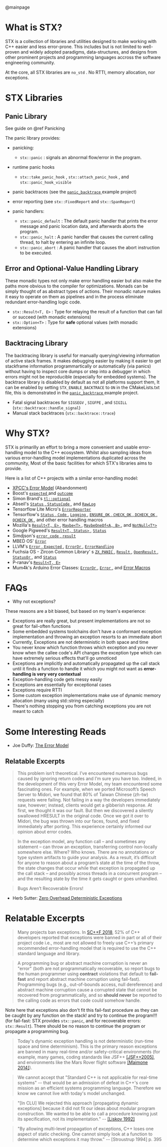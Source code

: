 @mainpage

# What is STX?

STX is a collection of libraries and utilities designed to make working with C++ easier and less error-prone. This includes but is not limited to well-proven and widely adopted paradigms, data-structures, and designs from other prominent projects and programming languages accross the software engineering community.

At the core, all STX libraries are `no_std` . No RTTI, memory allocation, nor exceptions.

# STX Libraries

## Panic Library

See guide on @ref Panicking

The panic library provides:

* panicking:

  + `stx::panic` : signals an abnormal flow/error in the program.

* runtime panic hooks
  + `stx::take_panic_hook` , `stx::attach_panic_hook` , and `stx::panic_hook_visible` 

* panic backtraces (see the [ `panic_backtrace` ](https://github.com/lamarrr/STX/tree/master/examples) example project)

* error reporting (see `stx::FixedReport` and `stx::SpanReport`)

* panic handlers:

  + `stx::panic_default` : The default panic handler that prints the error message and panic location data, and afterwards aborts the program.
  + `stx::panic_halt` : A panic handler that causes the current calling thread, to halt by entering an infinite loop.
  + `stx::panic_abort` : A panic handler that causes the abort instruction to be executed.

## Error and Optional-Value Handling Library

These monadic types not only make error handling easier but also make the paths more obvious to the compiler for optimizations.
Monads can be simply thought of as abstract types of actions. Their monadic nature makes it easy to operate on them as pipelines and in the process eliminate redundant error-handling logic code.

* `stx::Result<T, E>` : Type for relaying the result of a function that can fail or succeed (with monadic extensions)
* `stx::Option<T>` : Type for **safe** optional values (with monadic extensions)

## Backtracing Library

The backtracing library is useful for manually querying/viewing information of active stack frames. It makes debugging easier by making it easier to get stackframe information programmartically or automatically (via panics) without having to inspect core dumps or step into a debugger in which errors might not be reproducible (especially for embedded systems). The backtrace library is disabled by default as not all platforms support them, It can be enabled by setting `STX_ENABLE_BACKTRACE` to `ON` in the CMakeLists.txt file, this is demonstrated in the [ `panic_backtrace` ](https://github.com/lamarrr/STX/tree/master/examples) example project.

* Fatal signal backtraces for `SIGSEGV` , `SIGFPE` , and `SIGILL` (`stx::backtrace::handle_signal`)
* Manual stack backtraces (`stx::backtrace::trace`)

# Why STX?

STX is primarilly an effort to bring a more convenient and usable error-handling model to the C++ ecosystem. Whilst also sampling ideas from various error-handling model implementations duplicated across the community, Most of the basic facilities for which STX's libraries aims to provide.

Here is a list of C++ projects with a similar error-handling model:

* [XPCC's Error Model](https://blog.salkinium.com/xpccs-error-model/) (Abandonment)
* Boost's [ `expected` ](http://www.open-std.org/jtc1/sc22/wg21/docs/papers/2014/n4109.pdf) and [ `outcome` ](https://www.boost.org/doc/libs/1_70_0/libs/outcome/doc/html/index.html)
* Simon Brand's [ `tl::optional` ](https://github.com/TartanLlama/optional)
* Abseil's [ `Status` , `StatusCode` ](https://github.com/abseil/abseil-cpp/tree/master/absl/status), and [ `RawLog` ](https://github.com/abseil/abseil-cpp/blob/master/absl/base/internal/raw_logging.cc)
* Tensorflow Lite Micro's [ `ErrorReporter` ](https://github.com/tensorflow/tensorflow/blob/master/tensorflow/lite/core/api/error_reporter.h)
* Tensorflow's [ `Status` , `Code` ](https://github.com/tensorflow/tensorflow/blob/master/tensorflow/core/platform/status.h), [ `Logging` ](https://github.com/tensorflow/tensorflow/blob/master/tensorflow/core/platform/default/logging.cc), [ `ENSURE_OK` , `CHECK_OK` , `DCHECK_OK` , `QCHECK_OK` ](https://github.com/tensorflow/tensorflow/blob/master/tensorflow/core/platform/status.h), and other error handling macros
* Mozilla's [ `Result<T, E>` ](https://searchfox.org/mozilla-central/source/mfbt/Result.h), [ `Maybe<T>` ](https://searchfox.org/mozilla-central/source/mfbt/Maybe.h), [ `MaybeOneOf<A, B>` ](https://searchfox.org/mozilla-central/source/mfbt/MaybeOneOf.h), and [ `NotNull<T*>` ](https://searchfox.org/mozilla-central/source/mfbt/NotNull.h)
* Google Pigweed's [ `Result<T, Status>` ](https://pigweed.googlesource.com/pigweed/pigweed/+/refs/heads/master/pw_result/), [ `Status` ](https://pigweed.googlesource.com/pigweed/pigweed/+/refs/heads/master/pw_status/)
* Simdjson's [ `error_code` , `result` ](https://github.com/simdjson/simdjson/blob/master/include/simdjson/error.h)
* MBED OS' [ `Error` ](https://github.com/ARMmbed/mbed-os/blob/master/platform/source/mbed_error.c)
* LLVM's [ `Error` , `Expected` ](https://github.com/llvm/llvm-project/blob/master/llvm/include/llvm/Support/Error.h), [ `ErrorOr` ](https://github.com/llvm/llvm-project/blob/master/llvm/include/llvm/Support/ErrorOr.h), [ `ErrorHandling` ](https://github.com/llvm/llvm-project/blob/master/llvm/lib/Support/ErrorHandling.cpp)
* Fuchsia OS - Zircon Common Library' s [ `ZX_PANIC` ](https://fuchsia.googlesource.com/fuchsia/+/HEAD/zircon/system/public/zircon/assert.h), [ `Result` ](https://fuchsia.googlesource.com/fuchsia/+/refs/heads/master/zircon/system/ulib/zxc/), [ `OpenResult` ](https://fuchsia.googlesource.com/fuchsia/+/refs/heads/master/zircon/system/ulib/fs/include/fs/vfs.h), [ `StatusOr` ](https://fuchsia.googlesource.com/fuchsia/+/refs/heads/master/zircon/system/ulib/intel-hda/include/intel-hda/utils/status_or.h), and [ `Status` ](https://fuchsia.googlesource.com/fuchsia/+/refs/heads/master/zircon/system/ulib/zxc/)
* P-ranav's [ `Result<T, E>` ](https://github.com/p-ranav/result/blob/master/include/result/result.hpp)
* Mum4k's Arduino Error Classes: [ `ErrorOr` ](https://github.com/mum4k/arduino_error/blob/master/error_or.h), [ `Error` ](https://github.com/mum4k/arduino_error/blob/master/error.h), and [Error Macros](https://github.com/mum4k/arduino_error/blob/master/error_macros.h)


# FAQs

* Why not exceptions?

These reasons are a bit biased, but based on my team's experience:

  + Exceptions are really great, but present implementations are not so great for fail-often functions
  + Some embedded systems toolchains don't have a conformant exception implementation and throwing an exception resorts to an immediate abort
  + Currently, Exceptions are not deterministic in both space and time
  + You never know which function throws which exception and you never know when the callee code's API changes the exception type which can have extremely serious effects that'll go unnoticed
  + Exceptions are implicitly and automatically propagated up the call stack until it finds a function to handle it which you might not want as **error-handling is very very contextual**
  + Exception-handling code gets messy easily
  + Exceptions are essentially for exceptional cases
  + Exceptions require RTTI
  + Some custom exception implementations make use of dynamic memory allocation (many using std::string especially)
  + There's nothing stopping you from catching exceptions you are not meant to catch

# Some Interesting Reads

* Joe Duffy: [The Error Model](http://joeduffyblog.com/2016/02/07/the-error-model/)

## Relatable Excerpts

> This problem isn’t theoretical. I’ve encountered numerous bugs caused by ignoring return codes and I’m sure you have too. Indeed, in the development of this very Error Model, my team encountered some fascinating ones. For example, when we ported Microsoft’s Speech Server to Midori, we found that 80% of Taiwan Chinese (zh-tw) requests were failing. Not failing in a way the developers immediately saw, however; instead, clients would get a gibberish response. At first, we thought it was our fault. But then we discovered a silently swallowed HRESULT in the original code. Once we got it over to Midori, the bug was thrown into our faces, found, and fixed immediately after porting. This experience certainly informed our opinion about error codes.

> In the exception model, any function call – and sometimes any statement – can throw an exception, transferring control non-locally somewhere else. Where? Who knows. There are no annotations or type system artifacts to guide your analysis. As a result, it’s difficult for anyone to reason about a program’s state at the time of the throw, the state changes that occur while that exception is propagated up the call stack – and possibly across threads in a concurrent program – and the resulting state by the time it gets caught or goes unhandled.

> Bugs Aren’t Recoverable Errors!


* Herb Sutter: [Zero Overhead Deterministic Exceptions](http://www.open-std.org/jtc1/sc22/wg21/docs/papers/2018/p0709r0.pdf)

# Relatable Excerpts

> Many projects ban exceptions. In [SC++F 2018](https://isocpp.org/blog/2018/03/results-summary-cpp-foundation-developer-survey-lite-2018-02), 52% of C++ developers reported that exceptions were banned in part or all of their project code i.e., most are not allowed to freely use C++’s primary recommended error-handling model that is required to use the C++ standard language and library.

> A programming bug or abstract machine corruption is never an "error" (both are not programmatically recoverable, so report bugs to the human programmer using **contract** violations that default to **fail-fast** and report abstract machine corruption using fail-fast). Programming bugs (e.g., out-of-bounds access, null dereference) and abstract machine corruption cause a corrupted state that cannot be recovered from programmatically, and so **should never** be reported to the calling code as errors that code could somehow handle.

Note here that exceptions also don't fit this fail-fast procedure as they can be caught by any function on the stack! and try to continue the program!!! (for fail-fast: STX provides `stx::panic`, and for recoverable errors: `stx::Result`). There should be no reason to continue the program or propagate a programming bug.

> Today's dynamic exception handling is not deterministic (run-time space and time determinism). This is the primary reason exceptions are banned in many real-time and/or safety-critical environments (for example, many games, coding standards like JSF++ [[JSF++2005]](http://www.stroustrup.com/JSF-AV-rules.pdf), and environments like the Mars Rover flight software [[Maimone 2014]](https://github.com/CppCon/CppCon2014/blob/master/Presentations/C%2B%2B%20on%20Mars%20-%20Incorporating%20C%2B%2B%20into%20Mars%20Rover%20Flight%20Software/C%2B%2B%20On%20Mars%20-%20Mark%20Maimone%20-%20CppCon%202014.pdf)).

> We cannot accept that "Standard C++ is not applicable for real-time systems" -- that would be an admission of defeat in C++'s core mission as an efficient systems programming language. Therefore we know we cannot live with today's model unchanged.

> "[In CLU] We rejected this approach [propagating dynamic exceptions] because it did not fit our ideas about modular program construction. We wanted to be able to call a procedure knowing just its specification, not its implementation." -- [[Liskov 1992]](http://citeseerx.ist.psu.edu/viewdoc/download?doi=10.1.1.127.8460&rep=rep1&type=pdf)

> "By allowing multi-level propagation of exceptions, C++ loses one aspect of static checking. One cannot simply look at a function to determine which exceptions it may throw." -- [Stroustrup 1994] p. 395

